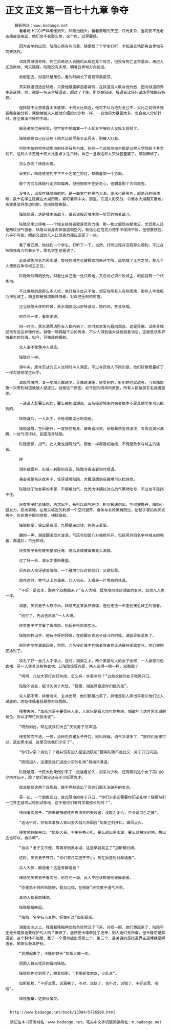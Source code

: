 # 正文 正文 第一百七十九章 争夺
        最新网址：www.badaoge.net
          看着地上古尔尸体缓缓消失，陆隐抬起头，看着黑暗的天空，目光复杂，当初要不是老古德故意拖延，他们也不会那么惨，这个仇，迟早要报。
      
          因为古尔的出现，陆隐心情有些沉重，随便找了个学生打听，才知道此地距离白骨坳有两天路程。
      
          试炼界域很奇特，死亡后再进入会随机出现在某个地方，但没有死亡正常退出，再进入还是原地，两天路程，陆隐没有多想，朝着白骨坳方向前进。
      
          放眼望去，狱道尽是黑色，看的时间长了容易审美疲劳。
      
          其实狱道很适合陆隐，只要他暴露解语者身份，在狱道没人敢与他为敌，因为狱道的界主是道博，他，就是一名天才解语者，超过了卡隆，所以在狱道，解语者比任何试炼界域都有特权。
      
          但陆隐不太想暴露太多底牌，十院大比临近，他可不认为绝对会公平，大比之前很多强者都会被分析，就像纳兰夫人给他介绍的刘少秋一样，一旦他实力暴露太多，也会被人分析针对，甚至做出不好的手段。
      
          解语者地位是很高，但宇宙中想暗算一个人却又不被别人发现太容易了。
      
          陆隐感觉自己应该在十院大比前尽量少出风头，别被人盯着。
      
          但财老给的抢夺试炼地的任务有些为难，任何一个试炼地域主都足以排入学院前十甚至前五，这种人肯定是十院大比重点关注目标，自己一旦跟这种人交战甚至赢了，那就麻烦了。
      
          怎么办呢？陆隐头疼。
      
          半天后，陆隐感觉到不下三十名学生掠过，都朝着同一个方向。
      
          那个方向与陆隐行走方向偏离，但他按耐不住好奇心，也朝着那个方向而去。
      
          没多久，出现在陆隐眼前的，是一面宽广的黑色大湖，湖水也是黑色，却诡异的很清晰，数十名学生隐藏在大湖四周，紧盯着湖中央，那里，五道人影交战，令黑水大湖翻天覆地，余波甚至将岸边切割，空间隐隐撕裂。
      
          陆隐惊讶，这是域主级战斗，或者说接近域主那一阶层的强者战斗。
      
          陆隐交手过得唯一一个域主级强者就是范克力德，那一枪之威现在都难忘，尤其那人还是两纹战气强者，陆隐以自身肉体强度和空闪，有信心在范克力德手中保持不败，但想要获胜，几乎不可能，眼前交战的几人比范克力德应该差了一些。
      
          看了看四周，他找到一个学生，打听了一下，当然，打听过程并没有那么顺利，不过在陆隐强有力的拳头下，那名学生还是说了。
      
          此处试炼地名为黑水湖，曾经的域主突破探索境离开学院，此地成了无主之地，那几个人便是在争夺域主之位。
      
          陆隐听后两眼放光，财老让自己抢一处试炼地，又没说必须击败域主，眼前就有一个试炼地。
      
          不过麻烦的是那么多人抢，单打独斗自己不怕，想压住所有人有些困难，那些人毕竟极为接近域主，而且都是极境巅峰强者，对自己压制的厉害。
      
          正当陆隐头疼的时候，黑水湖底泛出奇特波动，隐约间，梵音咏唱。
      
          他目光一变，看向湖底。
      
          同一时间，黑水湖周边所有人都听到了，同时双目发光看向湖底，这是异像，试炼界域经常有远古异像传出，就像一场跨越千古的传承，不少人得到强大战技或者功法，这就是试炼界域最大的价值，如今，异像就在眼前。
      
          众人毫不犹豫冲入湖底。
      
          陆隐也一样。
      
          湖中央，原本交战的五人也同时冲入湖底，不过与其他人不同的是，他们好像商量好了一样对其他学生出手。
      
          试炼界域内，某一地域人数越少，异像越清晰，感受到的，听到的也就越多，当初陆隐第一次来到狱道就被人驱逐过，就是这个原因，如今因为同样的原因，所有人都被那五名强者驱逐。
      
          一道道人影要么死亡，要么被扔出湖底，五名接近域主的强者根本不是其他学生可以抵抗的。
      
          陆隐身后，一人出手，长枪洞穿湖水刺向他。
      
          陆隐皱眉，空闪避开，一掌抓住枪身，袭击者冷笑，长枪蓦然变得滚烫，令周边湖水沸腾，一丝气流环绕，妄图荡开陆隐。
      
          陆隐震惊，战气，此人竟也拥有战气，跟他一样都是初始级，不愧是敢争夺域主的强者。
      
          砰
      
          湖水被震开，形成一刹那的真空，陆隐与袭击者同时后退。
      
          袭击者是名灰衣男子，惊讶望着陆隐，大概没想到有融境可以挡住他。
      
          陆隐动了动发麻的手掌，不使用战气，光凭肉体硬抗对方战气果然吃亏，不过也不是挡不住。
      
          灰衣男子盯着陆隐，再次出手，长枪以战气环绕，枪尖极速刺出，空间被撕开，陆隐小腿发力，肌肉紧绷，在枪尖临近的刹那一个空闪避开，身体与长枪擦肩而过，抬起手掌拍向灰衣男子，灰衣男子瞬间收枪，横档身前。
      
          陆隐抬掌，掌出星辰现，九颗星辰运转，完美天星掌。
      
          蹦的一声，湖底翻滚巨大波浪，气压令四面八方被排斥开，包括另外四名争夺域主的强者，都退后，目光惊讶。
      
          灰衣男子长枪被天星掌压弯，随后身体被直接轰入湖底。
      
          过了好一会，湖水才重新覆盖。
      
          另外四人惊讶望着陆隐，一个融境可以对抗他们，又是妖孽。
      
          就在这时，寒气从上方涌来，几人抬头，入眼是一片雪白的冰晶。
      
          “不好，是玄冰，那两个双胞胎来了”有人大喝，猛地攻向冰封湖面的玄冰，其他几人也一样。
      
          湖底，灰衣男子大怒冲出，陆隐天星掌虽然很强，但也无法一击重创接近域主的强者。
      
          “别打了，先出去再说”一人大喝。
      
          灰衣男子不甘看了眼陆隐，抬起长枪刺向玄冰。
      
          陆隐同样出手，他有不好的预感，在他跟灰衣男子战斗的时候，湖底异象消失了。
      
          剧烈声响在湖面回荡，然而，六名接近域主的强者攻击竟无法破开湖面玄冰，他们被彻底冰封了。
      
          攻击了好一会几人才停止，这时，湖面之上，两个美丽动人的女子出现，一人身穿白色衣裙，另一人穿着淡粉色衣裙，让陆隐惊讶的是，两人长得一模一样，双胞胎？
      
          “呵呵，几位大哥打的好热闹，怎么样，水里冷吗？”白色衣裙的女子微笑开口。
      
          陆隐不远处，板寸头男子大怒，“残雪，湖底异像是你们搞的鬼”。
      
          众人都不笨，异像消失，玄冰出现，他们都猜出来了，异像是别人弄出来吸引他们进入湖底的，而始作俑者就是那对双胞胎。
      
          残雪失笑，“加斯大哥不要冤枉人家，人家只是看几位打的热闹，怕破坏了这片黑水湖的景色，所以才帮忙封锁余波“。
      
          “既然如此，现在放我们出去”灰衣男子沉声道。
      
          残雪笑而不语，一旁，淡粉色衣裙女子开口，她叫残梅，语气冷漠多了，“放你们出来可以，退出黑水湖，这里交给我们少宗了”。
      
          “你们少宗？月仙子？她并没有加入星空战院吧”距离陆隐不远处又一男子开口问道。
      
          “刚刚加入，这里是我们送给少宗的礼物”残梅冷漠道。
      
          陆隐皱眉，十院大比果然引来了一批强者加入，剑宗刘少秋，还有眼前这个女子宗门的少宗月仙子，除了他们肯定还有不少妖孽鬼才。
      
          就说眼前这两个双胞胎，联手竟制造出了连他们都无法破开的玄冰。
      
          另一边，一个面色苍白，目光阴冷的男子开口，“你们少宗还需要你们送礼物？随便勾引一位界主就可以得到试炼地，这不是你们寒月宗最擅长的吗？”。
      
          残梅看向男子，“原来是被驱逐白夜流界的失败者，没能力复仇，只会逞口舌之威”。
      
          “这话不对，你有本事放人家出去大战几百回合”加斯立刻开口，煽风点火。
      
          残雪笑眯眯开口，“加斯大哥，不用枉费心机，要么退出黑水湖，要么就被冰封吧，想出去也可以，自杀嘛”。
      
          “自杀？老子又不傻，等再来到黑水湖，这里早就易主了”加斯翻白眼。
      
          这时，灰衣男子开口，“你们寒月宗胆子不小，敢在狱道对付解语者”。
      
          众人大惊，解语者？这里有解语者？
      
          陆隐见灰衣男子看向他，他目光一凛，此人不应该知道他是解语者。
      
          “你是第十院的陆隐吧，我见过你，在枪脉”灰衣男子语气冷冽。
      
          其他人都看向陆隐。
      
          陆隐眼睛眯起。
      
          “陆隐，名字有点耳熟，好像听过”加斯疑惑。
      
          湖面玄冰之上，残雪和残梅两女脸色突然沉了下来，对视一眼，她们想起来了，陆隐不正是卡隆放话要保护的人吗？麻烦了，居然把卡隆牵扯了进来，别人她们无所谓，但卡隆可是解语者，这个群体不能惹，惹了一个很可能出现第二个，第三个，最关键的是狱道界主道博就是解语者，那家伙极其护短。
      
          “我想起来了，卡隆的姘头”加斯大喊一句。
      
          周围人目光怪异的看向陆隐。
      
          陆隐脸色立刻黑了，瞪着加斯，“卡隆是我朋友，少乱说”。
      
          加斯尴尬，“不好意思，说漏嘴了，不对，说快了，也不对，说错了，不好意思，哈哈”。
      
          陆隐握拳，这家伙嘴欠。
      
      
      http://www.badaoge.net/book/13084/5726580.html
      
      请记住本书首发域名：www.badaoge.net。笔尖中文手机版阅读网址：m.badaoge.net